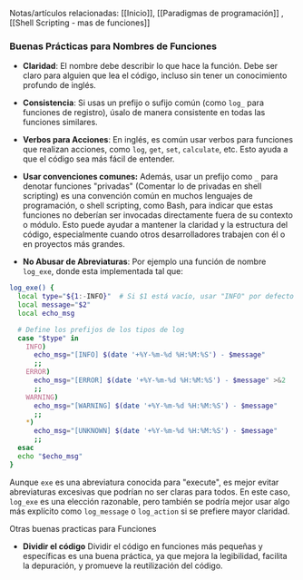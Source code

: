 Notas/artículos relacionadas: [[Inicio]], [[Paradigmas de programación]] ,  [[Shell Scripting - mas de funciones]] 
### Buenas Prácticas para Nombres de Funciones

- **Claridad**: El nombre debe describir lo que hace la función. Debe ser claro para alguien que lea el código, incluso sin tener un conocimiento profundo de inglés.
    
- **Consistencia**: Si usas un prefijo o sufijo común (como `log_` para funciones de registro), úsalo de manera consistente en todas las funciones similares.
    
- **Verbos para Acciones**: En inglés, es común usar verbos para funciones que realizan acciones, como `log`, `get`, `set`, `calculate`, etc. Esto ayuda a que el código sea más fácil de entender.

- **Usar convenciones comunes:** Además, usar un prefijo como `_` para denotar funciones "privadas" (Comentar lo de privadas en shell scripting) es una convención común en muchos lenguajes de programación, o shell scripting, como Bash, para indicar que estas funciones no deberían ser invocadas directamente fuera de su contexto o módulo. Esto puede ayudar a mantener la claridad y la estructura del código, especialmente cuando otros desarrolladores trabajen con él o en proyectos más grandes.

- **No Abusar de Abreviaturas**: Por ejemplo una función de nombre `log_exe`, donde esta implementada tal que:

```bash
log_exe() {
  local type="${1:-INFO}"  # Si $1 está vacío, usar "INFO" por defecto
  local message="$2"
  local echo_msg

  # Define los prefijos de los tipos de log
  case "$type" in
    INFO)
      echo_msg="[INFO] $(date '+%Y-%m-%d %H:%M:%S') - $message"
      ;;
    ERROR)
      echo_msg="[ERROR] $(date '+%Y-%m-%d %H:%M:%S') - $message" >&2
      ;;
    WARNING)
      echo_msg="[WARNING] $(date '+%Y-%m-%d %H:%M:%S') - $message"
      ;;
    *)
      echo_msg="[UNKNOWN] $(date '+%Y-%m-%d %H:%M:%S') - $message"
      ;;
  esac
  echo "$echo_msg" 
}
```

   Aunque `exe` es una abreviatura conocida para "execute", es mejor evitar abreviaturas excesivas que podrían no ser claras para todos. En este caso, `log_exe` es una elección razonable, pero también se podría mejor usar algo más explícito como `log_message` o `log_action` si se prefiere mayor claridad.

Otras buenas practicas para Funciones
- **Dividir el código** Dividir el código en funciones más pequeñas y específicas es una buena práctica, ya que mejora la legibilidad, facilita la depuración, y promueve la reutilización del código. 